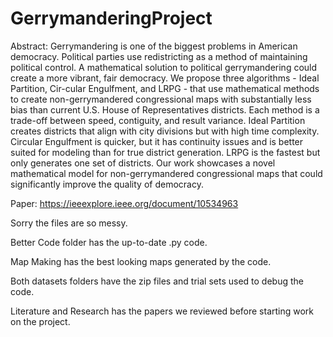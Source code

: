 # GerrymanderingProject

Abstract:
Gerrymandering is one of the biggest problems in American democracy. Political parties use redistricting as a method of maintaining political control. A mathematical solution to political gerrymandering could create a more vibrant, fair democracy. We propose three algorithms - Ideal Partition, Cir-cular Engulfment, and LRPG - that use mathematical methods to create non-gerrymandered congressional maps with substantially less bias than current U.S. House of Representatives districts. Each method is a trade-off between speed, contiguity, and result variance. Ideal Partition creates districts that align with city divisions but with high time complexity. Circular Engulfment is quicker, but it has continuity issues and is better suited for modeling than for true district generation. LRPG is the fastest but only generates one set of districts. Our work showcases a novel mathematical model for non-gerrymandered congressional maps that could significantly improve the quality of democracy.

Paper: https://ieeexplore.ieee.org/document/10534963

Sorry the files are so messy. 

Better Code folder has the up-to-date .py code.

Map Making has the best looking maps generated by the code.

Both datasets folders have the zip files and trial sets used to debug the code.

Literature and Research has the papers we reviewed before starting work on the project.

